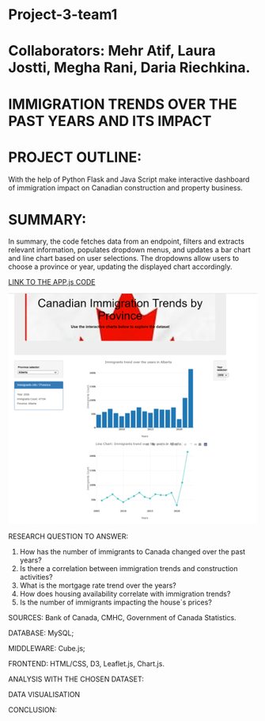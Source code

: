 # Project-3-team1
# Collaborators: Mehr Atif, Laura Jostti, Megha Rani, Daria Riechkina.

# IMMIGRATION TRENDS OVER THE PAST YEARS AND ITS IMPACT

# PROJECT OUTLINE:
With the help of Python Flask and Java Script make interactive dashboard of immigration impact
on Canadian construction and property business.



# SUMMARY:
In summary, the code fetches data from an endpoint, filters and extracts relevant information, populates dropdown menus, and updates a bar chart and line chart based on user selections. The dropdowns allow users to choose a province or year, updating the displayed chart accordingly.

[LINK TO THE APP.js CODE](/Project-3-team1/blob/main/static/js/app.js)


![The screenshot](/screenshots/Screenshot%202023-12-12%20182816.png)


RESEARCH QUESTION TO ANSWER:
1. How has the number of immigrants to Canada changed over the past years?
2. Is there a correlation between immigration trends and construction activities?
3. What is the mortgage rate trend over the years?
4. How does housing availability correlate with immigration trends?
5. Is the number of immigrants impacting the house`s prices?

SOURCES: 
Bank of Canada, CMHC, Government of Canada Statistics.




DATABASE: 
MySQL;

MIDDLEWARE: 
Cube.js;

FRONTEND: 
HTML/CSS, D3, Leaflet.js, Chart.js.

ANALYSIS WITH THE CHOSEN DATASET:



DATA VISUALISATION


CONCLUSION:

